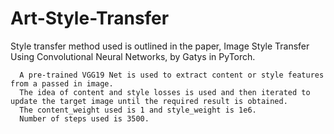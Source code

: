 # Art-Style-Transfer
Style transfer method used is outlined in the paper, Image Style Transfer Using Convolutional Neural Networks, by Gatys in PyTorch.
      
      A pre-trained VGG19 Net is used to extract content or style features from a passed in image. 
      The idea of content and style losses is used and then iterated to update the target image until the required result is obtained.
      The content_weight used is 1 and style_weight is 1e6. 
      Number of steps used is 3500.
